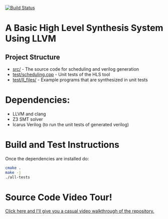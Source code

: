 [![Build Status](https://travis-ci.org/dillonhuff/DHLS.svg?branch=master)](https://travis-ci.org/dillonhuff/DHLS)

# A Basic High Level Synthesis System Using LLVM

## Project Structure

* [src/](src/) - The source code for scheduling and verilog generation
* [test/scheduling.cpp](test/scheduling.cpp) - Unit tests of the HLS tool
* [test/ll_files/](test/ll_files/) - Example programs that are synthesized in unit tests

# Dependencies:

* LLVM and clang
* Z3 SMT solver
* Icarus Verilog (to run the unit tests of generated verilog)

# Build and Test Instructions

Once the dependencies are installed do:

```bash
cmake .
make -j
./all-tests 
```

# Source Code Video Tour!

[Click here and I'll give you a casual video walkthrough of the repository.](https://youtu.be/bFby20LWAYY)